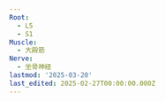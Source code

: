 ```yaml
---
Root:
  - L5
  - S1
Muscle:
  - 大殿筋
Nerve:
  - 坐骨神経
lastmod: '2025-03-20'
last_edited: 2025-02-27T00:00:00.000Z
---
```



